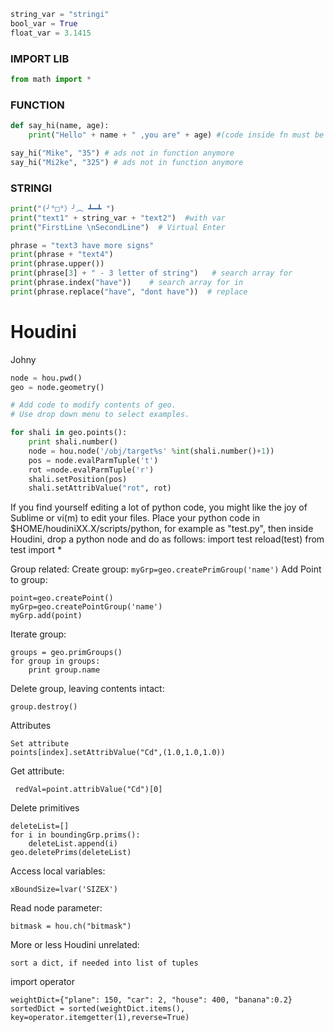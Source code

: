 ```python 
string_var = "stringi"  
bool_var = True  
float_var = 3.1415  
```
### IMPORT LIB
```python 
from math import *
```

### FUNCTION
```python 
def say_hi(name, age):  
    print("Hello" + name + " ,you are" + age) #(code inside fn must be indentet)  

say_hi("Mike", "35") # ads not in function anymore
say_hi("Mi2ke", "325") # ads not in function anymore
```

### STRINGI
```python 
print("(╯°□°）╯︵ ┻━┻ ")
print("text1" + string_var + "text2")  #with var
print("FirstLine \nSecondLine")  # Virtual Enter

phrase = "text3 have more signs"
print(phrase + "text4")
print(phrase.upper())
print(phrase[3] + " - 3 letter of string")   # search array for
print(phrase.index("have"))    # search array for in
print(phrase.replace("have", "dont have"))  # replace
```

# Houdini

Johny
```py
node = hou.pwd()
geo = node.geometry()

# Add code to modify contents of geo.
# Use drop down menu to select examples.

for shali in geo.points():
    print shali.number()
    node = hou.node('/obj/target%s' %int(shali.number()+1))
    pos = node.evalParmTuple('t')
    rot =node.evalParmTuple('r')
    shali.setPosition(pos)
    shali.setAttribValue("rot", rot)
```

If you find yourself editing a lot of python code, you might like the joy of Sublime or vi(m) to edit your files. Place your python code in $HOME/houdiniXX.X/scripts/python, for example as "test.py", then inside Houdini, drop a python node and do as follows:
import test
reload(test)
from test import *

Group related:
Create group:
```myGrp=geo.createPrimGroup('name')```
Add Point to group:
```
point=geo.createPoint()
myGrp=geo.createPointGroup('name')
myGrp.add(point)
```
Iterate group:
```
groups = geo.primGroups()
for group in groups:
    print group.name
```
Delete group, leaving contents intact:
```
group.destroy()
```
Attributes
```
Set attribute
points[index].setAttribValue("Cd",(1.0,1.0,1.0))
```
Get attribute:
```
 redVal=point.attribValue("Cd")[0]
```
Delete primitives
```
deleteList=[]
for i in boundingGrp.prims():
    deleteList.append(i)
geo.deletePrims(deleteList)
```
Access local variables:
```
xBoundSize=lvar('SIZEX')
```
Read node parameter:
```
bitmask = hou.ch("bitmask")
```
More or less Houdini unrelated:
```
sort a dict, if needed into list of tuples
```
import operator
```
weightDict={"plane": 150, "car": 2, "house": 400, "banana":0.2}
sortedDict = sorted(weightDict.items(), key=operator.itemgetter(1),reverse=True)
```



